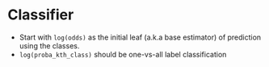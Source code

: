 # Classifier
- Start with `log(odds)` as the initial leaf (a.k.a base estimator) of prediction using the classes.
- `log(proba_kth_class)` should be one-vs-all label classification
